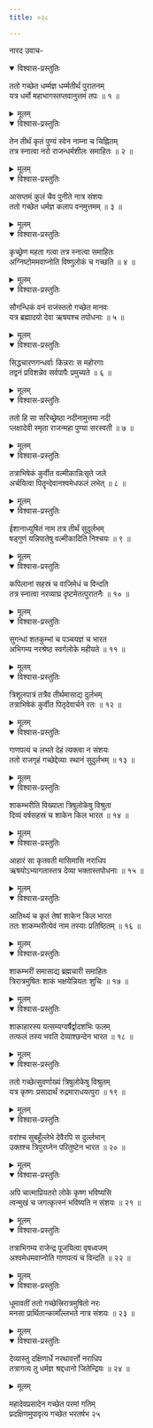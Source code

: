```yaml
---
title: ०२८

---
```

नारद उवाच-  

<details open><summary>विश्वास-प्रस्तुतिः</summary>

ततो गच्छेत धर्म्मज्ञ धर्म्मतीर्थं पुरातनम्  
यत्र धर्मो महाभागस्तप्तवानुत्तमं तपः ॥ १ ॥
</details>

<details><summary>मूलम्</summary>

ततो गच्छेत धर्म्मज्ञ धर्म्मतीर्थं पुरातनम्  
यत्र धर्मो महाभागस्तप्तवानुत्तमं तपः ॥ १ ॥
</details>



<details open><summary>विश्वास-प्रस्तुतिः</summary>

तेन तीर्थं कृतं पुण्यं स्वेन नाम्ना च चिह्नितम्  
तत्र स्नात्वा नरो राजन्धर्मशीलः समाहितः ॥ २ ॥
</details>

<details><summary>मूलम्</summary>

तेन तीर्थं कृतं पुण्यं स्वेन नाम्ना च चिह्नितम्  
तत्र स्नात्वा नरो राजन्धर्मशीलः समाहितः ॥ २ ॥
</details>



<details open><summary>विश्वास-प्रस्तुतिः</summary>

आसप्तमं कुलं चैव पुनीते नात्र संशयः  
ततो गच्छेत धर्मज्ञ कलाप वनमुत्तमम् ॥ ३ ॥
</details>

<details><summary>मूलम्</summary>

आसप्तमं कुलं चैव पुनीते नात्र संशयः  
ततो गच्छेत धर्मज्ञ कलाप वनमुत्तमम् ॥ ३ ॥
</details>



<details open><summary>विश्वास-प्रस्तुतिः</summary>

कृच्छ्रेण महता गत्वा तत्र स्नात्वा समाहितः  
अग्निष्टोममवाप्नोति विष्णुलोकं च गच्छति ॥ ४ ॥
</details>

<details><summary>मूलम्</summary>

कृच्छ्रेण महता गत्वा तत्र स्नात्वा समाहितः  
अग्निष्टोममवाप्नोति विष्णुलोकं च गच्छति ॥ ४ ॥
</details>



<details open><summary>विश्वास-प्रस्तुतिः</summary>

सौगन्धिकं वनं राजंस्ततो गच्छेत मानवः  
यत्र ब्रह्मादयो देवा ऋषयश्च तपोधनाः ॥ ५ ॥
</details>

<details><summary>मूलम्</summary>

सौगन्धिकं वनं राजंस्ततो गच्छेत मानवः  
यत्र ब्रह्मादयो देवा ऋषयश्च तपोधनाः ॥ ५ ॥
</details>



<details open><summary>विश्वास-प्रस्तुतिः</summary>

सिद्धचारणगन्धर्वाः किन्नराः स महोरगाः  
तद्वनं प्रविशन्नेव सर्वपापैः प्रमुच्यते ॥ ६ ॥
</details>

<details><summary>मूलम्</summary>

सिद्धचारणगन्धर्वाः किन्नराः स महोरगाः  
तद्वनं प्रविशन्नेव सर्वपापैः प्रमुच्यते ॥ ६ ॥
</details>



<details open><summary>विश्वास-प्रस्तुतिः</summary>

ततो हि सा सरिच्छ्रेष्ठा नदीनामुत्तमा नदी  
प्लक्षादेवी स्मृता राजन्महा पुण्या सरस्वती ॥ ७ ॥
</details>

<details><summary>मूलम्</summary>

ततो हि सा सरिच्छ्रेष्ठा नदीनामुत्तमा नदी  
प्लक्षादेवी स्मृता राजन्महा पुण्या सरस्वती ॥ ७ ॥
</details>



<details open><summary>विश्वास-प्रस्तुतिः</summary>

तत्राभिषेकं कुर्वीत वल्मीकान्निःसृते जले  
अर्चयित्वा पितॄन्देवानश्वमेधफलं लभेत् ॥ ८ ॥
</details>

<details><summary>मूलम्</summary>

तत्राभिषेकं कुर्वीत वल्मीकान्निःसृते जले  
अर्चयित्वा पितॄन्देवानश्वमेधफलं लभेत् ॥ ८ ॥
</details>



<details open><summary>विश्वास-प्रस्तुतिः</summary>

ईशानाध्युषितं नाम तत्र तीर्थं सुदुर्लभम्  
षड्गुणं यन्निपातेषु वल्मीकादिति निश्चयः ॥ ९ ॥
</details>

<details><summary>मूलम्</summary>

ईशानाध्युषितं नाम तत्र तीर्थं सुदुर्लभम्  
षड्गुणं यन्निपातेषु वल्मीकादिति निश्चयः ॥ ९ ॥
</details>



<details open><summary>विश्वास-प्रस्तुतिः</summary>

कपिलानां सहस्रं च वाजिमेधं च विन्दति  
तत्र स्नात्वा नरव्याघ्र दृष्टमेतत्पुरातनैः ॥ १० ॥
</details>

<details><summary>मूलम्</summary>

कपिलानां सहस्रं च वाजिमेधं च विन्दति  
तत्र स्नात्वा नरव्याघ्र दृष्टमेतत्पुरातनैः ॥ १० ॥
</details>



<details open><summary>विश्वास-प्रस्तुतिः</summary>

सुगन्धां शतकुम्भां च पञ्चयज्ञं च भारत  
अभिगम्य नरश्रेष्ठ स्वर्गलोके महीयते ॥ ११ ॥
</details>

<details><summary>मूलम्</summary>

सुगन्धां शतकुम्भां च पञ्चयज्ञं च भारत  
अभिगम्य नरश्रेष्ठ स्वर्गलोके महीयते ॥ ११ ॥
</details>



<details open><summary>विश्वास-प्रस्तुतिः</summary>

त्रिशूलपात्रं तत्रैव तीर्थमासाद्य दुर्लभम्  
तत्राभिषेकं कुर्वीत पितृदेवार्चने रतः ॥ १२ ॥
</details>

<details><summary>मूलम्</summary>

त्रिशूलपात्रं तत्रैव तीर्थमासाद्य दुर्लभम्  
तत्राभिषेकं कुर्वीत पितृदेवार्चने रतः ॥ १२ ॥
</details>



<details open><summary>विश्वास-प्रस्तुतिः</summary>

गाणपत्यं च लभते देहं त्यक्त्वा न संशयः  
ततो राजगृहं गच्छेद्देव्याः स्थानं सुदुर्लभम् ॥ १३ ॥
</details>

<details><summary>मूलम्</summary>

गाणपत्यं च लभते देहं त्यक्त्वा न संशयः  
ततो राजगृहं गच्छेद्देव्याः स्थानं सुदुर्लभम् ॥ १३ ॥
</details>



<details open><summary>विश्वास-प्रस्तुतिः</summary>

शाकम्भरीति विख्याता त्रिषुलोकेषु विश्रुता  
दिव्यं वर्षसहस्रं च शाकेन किल भारत ॥ १४ ॥
</details>

<details><summary>मूलम्</summary>

शाकम्भरीति विख्याता त्रिषुलोकेषु विश्रुता  
दिव्यं वर्षसहस्रं च शाकेन किल भारत ॥ १४ ॥
</details>



<details open><summary>विश्वास-प्रस्तुतिः</summary>

आहारं सा कृतवती मासिमासि नराधिप  
ऋषयोऽभ्यागतास्तत्र देव्या भक्तास्तपोधनाः ॥ १५ ॥
</details>

<details><summary>मूलम्</summary>

आहारं सा कृतवती मासिमासि नराधिप  
ऋषयोऽभ्यागतास्तत्र देव्या भक्तास्तपोधनाः ॥ १५ ॥
</details>



<details open><summary>विश्वास-प्रस्तुतिः</summary>

आतिथ्यं च कृतं तेषां शाकेन किल भारत  
ततः शाकम्भरीत्येवं नाम तस्याः प्रतिष्ठितम् ॥ १६ ॥
</details>

<details><summary>मूलम्</summary>

आतिथ्यं च कृतं तेषां शाकेन किल भारत  
ततः शाकम्भरीत्येवं नाम तस्याः प्रतिष्ठितम् ॥ १६ ॥
</details>



<details open><summary>विश्वास-प्रस्तुतिः</summary>

शाकम्भरीं समासाद्य ब्रह्मचारी समाहितः  
त्रिरात्रमुषितः शाकं भक्षयेन्नियतः शुचिः ॥ १७ ॥
</details>

<details><summary>मूलम्</summary>

शाकम्भरीं समासाद्य ब्रह्मचारी समाहितः  
त्रिरात्रमुषितः शाकं भक्षयेन्नियतः शुचिः ॥ १७ ॥
</details>



<details open><summary>विश्वास-प्रस्तुतिः</summary>

शाकाहारस्य यत्सम्यग्वर्षैर्द्वादशभिः फलम्  
तत्फलं तस्य भवति देव्याश्छन्देन भारत ॥ १८ ॥
</details>

<details><summary>मूलम्</summary>

शाकाहारस्य यत्सम्यग्वर्षैर्द्वादशभिः फलम्  
तत्फलं तस्य भवति देव्याश्छन्देन भारत ॥ १८ ॥
</details>



<details open><summary>विश्वास-प्रस्तुतिः</summary>

ततो गच्छेत्सुवर्णाख्यं त्रिषुलोकेषु विश्रुतम्  
यत्र कृष्णः प्रसादार्थं रुद्रमाराधयत्पुरा ॥ १९ ॥
</details>

<details><summary>मूलम्</summary>

ततो गच्छेत्सुवर्णाख्यं त्रिषुलोकेषु विश्रुतम्  
यत्र कृष्णः प्रसादार्थं रुद्रमाराधयत्पुरा ॥ १९ ॥
</details>



<details open><summary>विश्वास-प्रस्तुतिः</summary>

वरांश्च सुबहूँल्लेभे देवैरपि स दुर्ल्लभान्  
उक्तश्च त्रिपुरघ्नेन परितुष्टेन भारत ॥ २० ॥
</details>

<details><summary>मूलम्</summary>

वरांश्च सुबहूँल्लेभे देवैरपि स दुर्ल्लभान्  
उक्तश्च त्रिपुरघ्नेन परितुष्टेन भारत ॥ २० ॥
</details>



<details open><summary>विश्वास-प्रस्तुतिः</summary>

अपि चात्माप्रियतरो लोके कृष्ण भविष्यसि  
त्वन्मुखं च जगत्कृत्स्नं भविष्यति न संशयः ॥ २१ ॥
</details>

<details><summary>मूलम्</summary>

अपि चात्माप्रियतरो लोके कृष्ण भविष्यसि  
त्वन्मुखं च जगत्कृत्स्नं भविष्यति न संशयः ॥ २१ ॥
</details>



<details open><summary>विश्वास-प्रस्तुतिः</summary>

तत्राभिगम्य राजेन्द्र पूजयित्वा वृषध्वजम्  
अश्वमेधमवाप्नोति गाणपत्यं च विन्दति ॥ २२ ॥
</details>

<details><summary>मूलम्</summary>

तत्राभिगम्य राजेन्द्र पूजयित्वा वृषध्वजम्  
अश्वमेधमवाप्नोति गाणपत्यं च विन्दति ॥ २२ ॥
</details>



<details open><summary>विश्वास-प्रस्तुतिः</summary>

धूमावतीं ततो गच्छेत्त्रिरात्रमुषितो नरः  
मनसा प्रार्थितान्कामाँल्लभते नात्र संशयः ॥ २३ ॥
</details>

<details><summary>मूलम्</summary>

धूमावतीं ततो गच्छेत्त्रिरात्रमुषितो नरः  
मनसा प्रार्थितान्कामाँल्लभते नात्र संशयः ॥ २३ ॥
</details>



<details open><summary>विश्वास-प्रस्तुतिः</summary>

देव्यास्तु दक्षिणार्धे नरथावर्त्तो नराधिप  
तत्रागत्य तु धर्मज्ञ श्रद्दधानो जितेन्द्रियः ॥ २४ ॥
</details>

<details><summary>मूलम्</summary>

देव्यास्तु दक्षिणार्धे नरथावर्त्तो नराधिप  
तत्रागत्य तु धर्मज्ञ श्रद्दधानो जितेन्द्रियः ॥ २४ ॥
</details>


महादेवप्रसादेन गच्छेत परमां गतिम्  
प्रदक्षिणमुपावृत्य गच्छेत भरतर्षभ २५